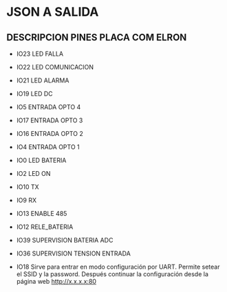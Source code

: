 # JSON A SALIDA



## DESCRIPCION PINES PLACA COM ELRON
- IO23	LED FALLA
- IO22	LED COMUNICACION
- IO21	LED ALARMA
- IO19	LED DC
- IO5		ENTRADA OPTO 4
- IO17	ENTRADA OPTO 3
- IO16	ENTRADA OPTO 2
- IO4		ENTRADA OPTO 1
- IO0		LED BATERIA
- IO2 	LED ON
- IO10	TX
- IO9		RX
- IO13	ENABLE 485
- IO12	RELE_BATERIA
- IO39	SUPERVISION BATERIA ADC
- IO36	SUPERVISION TENSION ENTRADA



- IO18 Sirve para entrar en modo configuración por UART.
  Permite setear el SSID y la password.
  Después continuar la configuración desde la página web http://x.x.x.x:80
